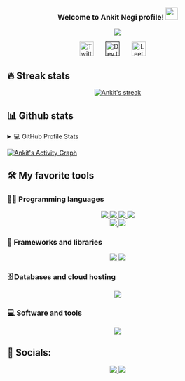 <h3 align="center">
  Welcome to Ankit Negi profile!
  <img src="https://media.giphy.com/media/hvRJCLFzcasrR4ia7z/giphy.gif" width="28">
</h3>

<p align="center">
  <a href="https://github.com/DenverCoder1/readme-typing-svg"><img src="https://readme-typing-svg.herokuapp.com/?lines=Full-stack%20web%20developer;Self-taught%20Web%20Developer;Always%20learning%20new%20things&font=Fira%20Code&center=true&width=440&height=45&color=f75c7e&vCenter=true&size=22"></a>
</p>

<p align="center">
  <a href="https://twitter.com/ankitn1311"><img width="32px" alt="Twitter" title="Twitter" src="https://i.imgur.com/OXZM1L6.png"/></a>
  &#8287;&#8287;&#8287;&#8287;&#8287;
  <a href=""><img width="32px" alt="Dev.to" title="Website" src="https://i.imgur.com/mVm29vK.png"></a>
  &#8287;&#8287;&#8287;&#8287;&#8287;
  <a href="https://leetcode.com/ankitn1311/"><img width="32px"  title="LeetCode" src="https://upload.wikimedia.org/wikipedia/commons/1/19/LeetCode_logo_black.png"/></a>
  &#8287;&#8287;&#8287;&#8287;&#8287;
  
<!--  Codechef  -->
  
<!--    -->
</p>



<!-- ***************************************************** Streak Status  ******************************************         -->
## 🔥 Streak stats
<p align="center">
  <a href="https://github.com/ankitn1311/github-readme-streak-stats">
    <img title="🔥 Get streak stats for your profile at git.io/streak-stats" alt="Ankit's streak" src="https://github-readme-streak-stats.herokuapp.com/?user=ankitn1311&theme=monokai-metallian&hide_border=true"/>
  </a>
</p>

<!-- *************************************************************************************************************************** -->

<!--  **************************************************GITHUB STATS*********************************************************-->
## 📊 Github stats


<details> 
  <summary>💻 GitHub Profile Stats</summary>
  <br/>
  <p align="center">
    <a href="https://github.com/ankitn1311/github-readme-stats"><img src="https://github-readme-stats.vercel.app/api?username=ankitn1311&show_icons=true&theme=react&hide_border=true&bg_color=1F222E&title_color=F85D7F&icon_color=F8D866" height="192px" width="50%" >
  </a>
  <a href="https://github.com/ankitn1311/github-readme-stats"><img src="https://github-readme-stats.vercel.app/api/top-langs/?username=ankitn1311&layout=compact&theme=react&hide_border=true&bg_color=1F222E&title_color=F85D7F&icon_color=F8D866&hide=Jupyter%20Notebook" height="192px" width="40%">
  </a>
  </p>  
  <br/>
  <b>Note:</b> Top languages is only a metric of the languages my public code consists of and doesn't reflect experience or skill level.
</details> 

<a href="https://github.com/ankitn1311/github-readme-activity-graph"><img alt="Ankit's Activity Graph" src="https://activity-graph.herokuapp.com/graph?username=ankitn1311&bg_color=1F222E&color=F8D866&line=F85D7F&point=FFFFFF&hide_border=true" /></a>


<!-- *************************************************************************************************************************** -->
<!-- *********************************************************TOOL********************************************************************** -->

## 🛠️ My favorite tools

### 👨‍💻 Programming languages

<p align="center">
  <!--   <a href="https://www.typescriptlang.org/">
    <img src="https://img.shields.io/badge/typescript-3178C6?&style=for-the-badge&logo=typescript&logoColor=white">
  </a> -->
  <a href="https://www.cplusplus.com/doc/tutorial/">
    <img src="https://img.shields.io/badge/C%2B%2B-00599C?style=for-the-badge&logo=C%2B%2B&logoColor=white">
  </a>
  <a href="https://html.com/">
    <img src="https://img.shields.io/badge/HTML-E34F26?style=for-the-badge&logo=HTML5&logoColor=white">
  </a>
  <a href="https://www.w3schools.com/css/">
    <img src="https://img.shields.io/badge/CSS-1572B6?style=for-the-badge&logo=CSS3&logoColor=white">
  </a> 
  <a href="https://www.javascript.com/">
    <img src="https://img.shields.io/badge/JavaScript-323330?style=for-the-badge&logo=javascript&logoColor=F7DF1E">
  </a>
  <br>
  <a href="https://nodejs.org/en/">
    <img src="https://img.shields.io/badge/NODE.JS-339933?style=for-the-badge&logo=Node.js&logoColor=white">
  </a>
  <a href="https://www.json.org/json-en.html">
    <img src="https://img.shields.io/badge/JSON-000000?style=for-the-badge&logo=JSON&logoColor=white">
  </a>
</p>

### 🧰 Frameworks and libraries

<p align="center">
   <a href="https://reactjs.org/">
    <img src="https://img.shields.io/badge/react-61DAFB?&style=for-the-badge&logo=react&logoColor=121212">
  </a>
   <a href="https://expressjs.com/">
    <img src="https://img.shields.io/badge/-Express-green?&style=for-the-badge&logo=MongoDB&logoColor=white">
  </a>
</p>

### 🗄️ Databases and cloud hosting

<p align="center">
    <a href="https://www.mongodb.com/">
    <img src="https://img.shields.io/badge/-MongoDb-orange?&style=for-the-badge&logo=MongoDB&logoColor=white">
    </a>
</p>

### 💻 Software and tools

<p align="center">
  <a href="https://code.visualstudio.com/">
    <img src="https://img.shields.io/badge/VS%20Code-007ACC?&style=for-the-badge&logo=visual-studio-code&logoColor=white">
  </a>
</p>




## 🤝 Socials:
  <p align="center">
    <a href="https://twitter.com/ankitn1311">
      <img src="https://img.shields.io/badge/twitter-1DA1F2?&style=for-the-badge&logo=twitter&logoColor=white">
    </a>
    <a href="https://www.linkedin.com/in/ankitn1311/">
      <img src="https://img.shields.io/badge/linkedin-0A66C2?&style=for-the-badge&logo=linkedin&logoColor=white">
    </a>
  </p>
</h1>
